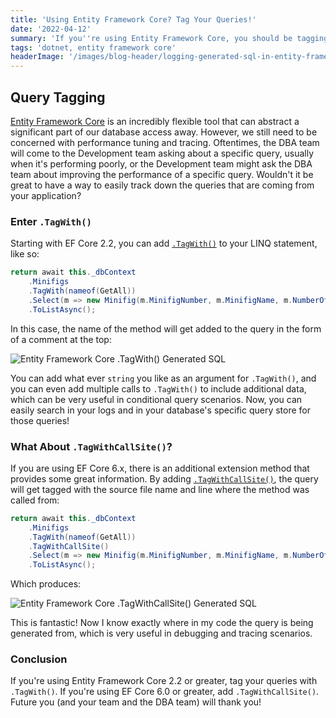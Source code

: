 ```yaml
---
title: 'Using Entity Framework Core? Tag Your Queries!'
date: '2022-04-12'
summary: 'If you''re using Entity Framework Core, you should be tagging your queries to help with troubleshooting both in application logs and at the Database layer. We''ll explore how to do that in this post.'
tags: 'dotnet, entity framework core'
headerImage: '/images/blog-header/logging-generated-sql-in-entity-framework-and-core.png'
---
```


## Query Tagging

[Entity Framework Core](https://docs.microsoft.com/en-us/ef/core/) is an incredibly flexible tool that can abstract a significant part of our database access away. However, we still need to be concerned with performance tuning and tracing. Oftentimes, the DBA team will come to the Development team asking about a specific query, usually when it's performing poorly, or the Development team might ask the DBA team about improving the performance of a specific query. Wouldn't it be great to have a way to easily track down the queries that are coming from your application?

### Enter `.TagWith()`

Starting with EF Core 2.2, you can add [`.TagWith()`](https://docs.microsoft.com/en-us/dotnet/api/microsoft.entityframeworkcore.entityframeworkqueryableextensions.tagwith?view=efcore-6.0) to your LINQ statement, like so:

```c#
return await this._dbContext
    .Minifigs
    .TagWith(nameof(GetAll))
    .Select(m => new Minifig(m.MinifigNumber, m.MinifigName, m.NumberOfParts))
    .ToListAsync();
```

In this case, the name of the method will get added to the query in the form of a comment at the top:

<img class="blog-image" src="/images/inline-blog/entity-framework-core-tag-with.png" alt="Entity Framework Core .TagWith() Generated SQL" />

You can add what ever `string` you like as an argument for `.TagWith()`, and you can even add multiple calls to `.TagWith()` to include additional data, which can be very useful in conditional query scenarios. Now, you can easily search in your logs and in your database's specific query store for those queries!

### What About `.TagWithCallSite()`?

If you are using EF Core 6.x, there is an additional extension method that provides some great information. By adding [`.TagWithCallSite()`](https://docs.microsoft.com/en-us/dotnet/api/microsoft.entityframeworkcore.entityframeworkqueryableextensions.tagwithcallsite?view=efcore-6.0), the query will get tagged with the source file name and line where the method was called from:

```c#
return await this._dbContext
    .Minifigs
    .TagWith(nameof(GetAll))
    .TagWithCallSite()
    .Select(m => new Minifig(m.MinifigNumber, m.MinifigName, m.NumberOfParts))
    .ToListAsync();
```

Which produces:

<img class="blog-image" src="/images/inline-blog/entity-framework-core-tag-with-call-site.png" alt="Entity Framework Core .TagWithCallSite() Generated SQL" />

This is fantastic! Now I know exactly where in my code the query is being generated from, which is very useful in debugging and tracing scenarios.

### Conclusion

If you're using Entity Framework Core 2.2 or greater, tag your queries with `.TagWith()`. If you're using EF Core 6.0 or greater, add `.TagWithCallSite()`. Future you (and your team and the DBA team) will thank you!

